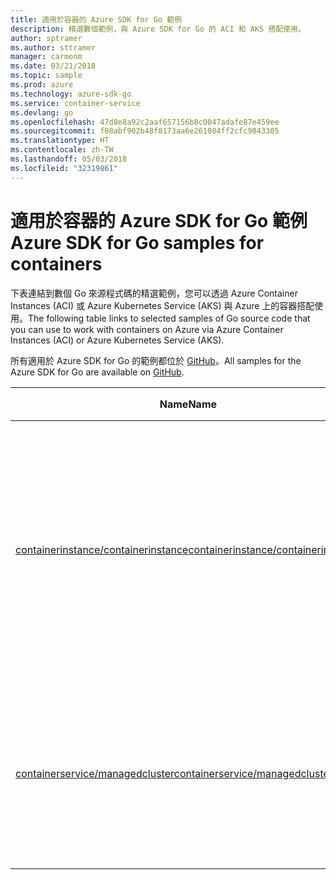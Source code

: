 ```yaml
---
title: 適用於容器的 Azure SDK for Go 範例
description: 精選數個範例，與 Azure SDK for Go 的 ACI 和 AKS 搭配使用。
author: sptramer
ms.author: sttramer
manager: carmonm
ms.date: 03/21/2018
ms.topic: sample
ms.prod: azure
ms.technology: azure-sdk-go
ms.service: container-service
ms.devlang: go
ms.openlocfilehash: 47d8e8a92c2aaf657156b8c0047adafe87e459ee
ms.sourcegitcommit: f08abf902b48f8173aa6e261084ff2cfc9043305
ms.translationtype: HT
ms.contentlocale: zh-TW
ms.lasthandoff: 05/03/2018
ms.locfileid: "32319861"
---
```

# <a name="azure-sdk-for-go-samples-for-containers"></a><span data-ttu-id="2338f-103">適用於容器的 Azure SDK for Go 範例</span><span class="sxs-lookup"><span data-stu-id="2338f-103">Azure SDK for Go samples for containers</span></span>

<span data-ttu-id="2338f-104">下表連結到數個 Go 來源程式碼的精選範例，您可以透過 Azure Container Instances (ACI) 或 Azure Kubernetes Service (AKS) 與 Azure 上的容器搭配使用。</span><span class="sxs-lookup"><span data-stu-id="2338f-104">The following table links to selected samples of Go source code that you can use to work with containers on Azure via Azure Container Instances (ACI) or Azure Kubernetes Service (AKS).</span></span> 

<span data-ttu-id="2338f-105">所有適用於 Azure SDK for Go 的範例都位於 [GitHub](https://github.com/Azure-Samples/azure-sdk-for-go-samples)。</span><span class="sxs-lookup"><span data-stu-id="2338f-105">All samples for the Azure SDK for Go are available on [GitHub](https://github.com/Azure-Samples/azure-sdk-for-go-samples).</span></span>

| <span data-ttu-id="2338f-106">Name</span><span class="sxs-lookup"><span data-stu-id="2338f-106">Name</span></span> | <span data-ttu-id="2338f-107">說明</span><span class="sxs-lookup"><span data-stu-id="2338f-107">Description</span></span> |
|------|-------------|
| [<span data-ttu-id="2338f-108">containerinstance/containerinstance</span><span class="sxs-lookup"><span data-stu-id="2338f-108">containerinstance/containerinstance</span></span>](https://github.com/Azure-Samples/azure-sdk-for-go-samples/blob/master/containerinstance/containerinstance.go) | <span data-ttu-id="2338f-109">使用 Azure Container 執行個體中的容器群組。</span><span class="sxs-lookup"><span data-stu-id="2338f-109">Work with container groups in Azure Container Instances.</span></span> <span data-ttu-id="2338f-110">建立和修改 ACI 群組中的容器。</span><span class="sxs-lookup"><span data-stu-id="2338f-110">Create and modify containers in an ACI group.</span></span> |
| [<span data-ttu-id="2338f-111">containerservice/managedcluster</span><span class="sxs-lookup"><span data-stu-id="2338f-111">containerservice/managedcluster</span></span>](https://github.com/Azure-Samples/azure-sdk-for-go-samples/blob/master/containerservice/managedcluster.go) | <span data-ttu-id="2338f-112">建立、刪除和檢查 Azure Kubernetes 服務 (AKS) 用戶端。</span><span class="sxs-lookup"><span data-stu-id="2338f-112">Create, delete, and inspect Azure Kubernetes Service (AKS) clients.</span></span> |
